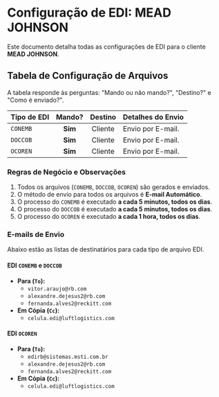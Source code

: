 # Configuração de EDI: MEAD JOHNSON

Este documento detalha todas as configurações de EDI para o cliente **MEAD JOHNSON**.

## Tabela de Configuração de Arquivos

A tabela responde às perguntas: "Mando ou não mando?", "Destino?" e "Como é enviado?".

| Tipo de EDI | Mando? | Destino | Detalhes do Envio |
| :---------- | :----: | :-------: | :--------------------------------------------------- |
| `CONEMB`    | **Sim**| Cliente   | Envio por E-mail.|
| `DOCCOB`    | **Sim**| Cliente   | Envio por E-mail.|
| `OCOREN`    | **Sim**| Cliente   | Envio por E-mail.|

### Regras de Negócio e Observações
1.  Todos os arquivos (`CONEMB`, `DOCCOB`, `OCOREN`) são gerados e enviados.
2.  O método de envio para todos os arquivos é **E-mail Automático**.
3.  O processo do `CONEMB` é executado **a cada 5 minutos, todos os dias**.
4.  O processo do `DOCCOB` é executado **a cada 5 minutos, todos os dias**.
5.  O processo do `OCOREN` é executado **a cada 1 hora, todos os dias**.

### E-mails de Envio
<div id="emails-de-envio"></div>

Abaixo estão as listas de destinatários para cada tipo de arquivo EDI.

#### **EDI `CONEMB` e `DOCCOB`**
* **Para (`To`):**
    * `vitor.araujo@rb.com`
    * `alexandre.dejesus2@rb.com`
    * `fernanda.alves2@reckitt.com`
* **Em Cópia (`Cc`):**
    * `celula.edi@luftlogistics.com`

#### **EDI `OCOREN`**
* **Para (`To`):**
    * `edirb@sistemas.msti.com.br`
    * `alexandre.dejesus2@rb.com`
    * `fernanda.alves2@reckitt.com`
* **Em Cópia (`Cc`):**
    * `celula.edi@luftlogistics.com`
